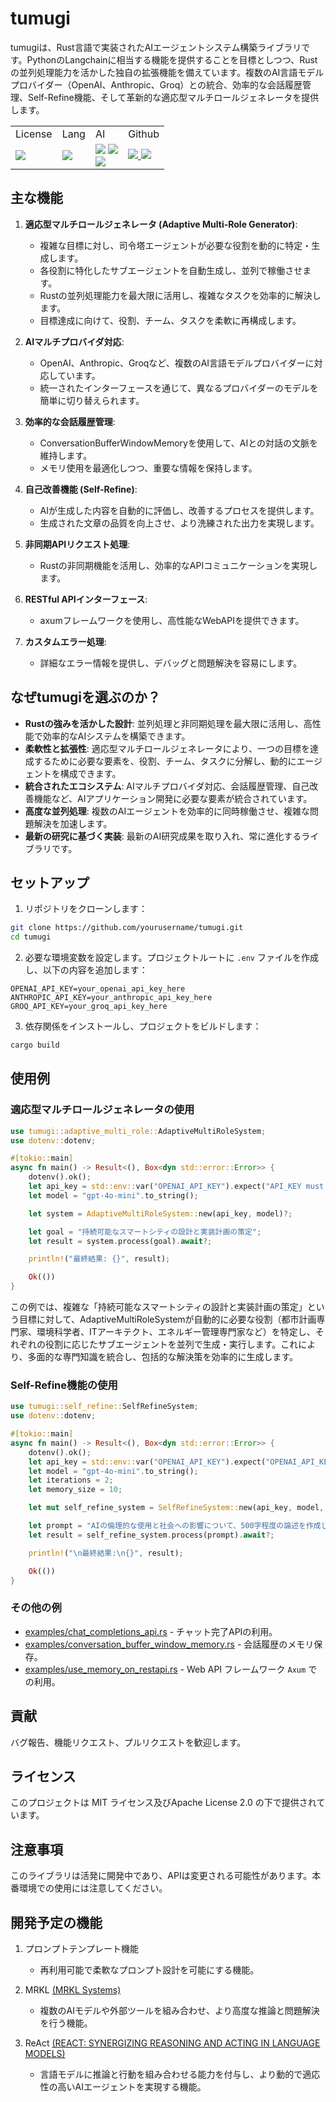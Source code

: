 # tumugi

tumugiは、Rust言語で実装されたAIエージェントシステム構築ライブラリです。PythonのLangchainに相当する機能を提供することを目標としつつ、Rustの並列処理能力を活かした独自の拡張機能を備えています。複数のAI言語モデルプロバイダー（OpenAI、Anthropic、Groq）との統合、効率的な会話履歴管理、Self-Refine機能、そして革新的な適応型マルチロールジェネレータを提供します。

<!-- Badges -->
<table align="center">
    <tr>
        <td>License</td>
        <td>Lang</td>
        <!-- <td>Packages</td> -->
        <td>AI</td>
        <td>Github</td>
    </tr>
    <tr>
        <td>
            <a href="./LICENSE-MIT">
                <img src="https://img.shields.io/badge/license-MIT-blue.svg?style=flat">
            </a>
        </td>
        <td>
            <img src="https://img.shields.io/badge/Rust-000000.svg?logo=rust">
            <!-- <img src="https://img.shields.io/badge/-Rust-555.svg?logo=rust&style=flat"> -->
        </td>
        <!-- <td>
            <img src="https://img.shields.io/badge/tokio-v1.0-orange.svg">
            <img src="https://img.shields.io/badge/axum-v0.7.5-orange.svg">
        </td> -->
        <td>
            <img src="https://img.shields.io/badge/OpenAI-412991.svg?logo=openai&style=flat">
            <img src="https://img.shields.io/badge/Anthropic-191919.svg?logo=anthropic&style=flat">
            <br>
            <img src="https://img.shields.io/badge/Groq-orange.svg">
            <!-- <img src="https://img.shields.io/badge/Gemini-191919.svg?logo=google-gemini&style=flat"> -->
        </td>
        <td>
            <a href="https://github.com/Repayment-inc/tumugi">
                <img src="https://img.shields.io/github/stars/Repayment-inc/tumugi.svg?style=flat&logo=github&colorB=deeppink&label=stars">
            </a>
            <a href="https://github.com/Repayment-inc/tumugi">
                <img src="https://img.shields.io/github/forks/Repayment-inc/tumugi.svg">
            </a>
        </td>
    </tr>
</table>


## 主な機能

1. **適応型マルチロールジェネレータ (Adaptive Multi-Role Generator)**:
   - 複雑な目標に対し、司令塔エージェントが必要な役割を動的に特定・生成します。
   - 各役割に特化したサブエージェントを自動生成し、並列で稼働させます。
   - Rustの並列処理能力を最大限に活用し、複雑なタスクを効率的に解決します。
   - 目標達成に向けて、役割、チーム、タスクを柔軟に再構成します。
   

2. **AIマルチプロバイダ対応**:
   - OpenAI、Anthropic、Groqなど、複数のAI言語モデルプロバイダーに対応しています。
   - 統一されたインターフェースを通じて、異なるプロバイダーのモデルを簡単に切り替えられます。

3. **効率的な会話履歴管理**:
   - ConversationBufferWindowMemoryを使用して、AIとの対話の文脈を維持します。
   - メモリ使用を最適化しつつ、重要な情報を保持します。

4. **自己改善機能 (Self-Refine)**:
   - AIが生成した内容を自動的に評価し、改善するプロセスを提供します。
   - 生成された文章の品質を向上させ、より洗練された出力を実現します。

5. **非同期APIリクエスト処理**:
   - Rustの非同期機能を活用し、効率的なAPIコミュニケーションを実現します。

6. **RESTful APIインターフェース**:
   - axumフレームワークを使用し、高性能なWebAPIを提供できます。

7. **カスタムエラー処理**:
   - 詳細なエラー情報を提供し、デバッグと問題解決を容易にします。

## なぜtumugiを選ぶのか？

- **Rustの強みを活かした設計**: 並列処理と非同期処理を最大限に活用し、高性能で効率的なAIシステムを構築できます。
- **柔軟性と拡張性**: 適応型マルチロールジェネレータにより、一つの目標を達成するために必要な要素を、役割、チーム、タスクに分解し、動的にエージェントを構成できます。
- **統合されたエコシステム**: AIマルチプロバイダ対応、会話履歴管理、自己改善機能など、AIアプリケーション開発に必要な要素が統合されています。
- **高度な並列処理**: 複数のAIエージェントを効率的に同時稼働させ、複雑な問題解決を加速します。
- **最新の研究に基づく実装**: 最新のAI研究成果を取り入れ、常に進化するライブラリです。

## セットアップ

1. リポジトリをクローンします：

```bash
git clone https://github.com/yourusername/tumugi.git
cd tumugi
```

2. 必要な環境変数を設定します。プロジェクトルートに `.env` ファイルを作成し、以下の内容を追加します：

```
OPENAI_API_KEY=your_openai_api_key_here
ANTHROPIC_API_KEY=your_anthropic_api_key_here
GROQ_API_KEY=your_groq_api_key_here
```

3. 依存関係をインストールし、プロジェクトをビルドします：

```bash
cargo build
```

## 使用例

### 適応型マルチロールジェネレータの使用

```rust
use tumugi::adaptive_multi_role::AdaptiveMultiRoleSystem;
use dotenv::dotenv;

#[tokio::main]
async fn main() -> Result<(), Box<dyn std::error::Error>> {
    dotenv().ok();
    let api_key = std::env::var("OPENAI_API_KEY").expect("API_KEY must be set");
    let model = "gpt-4o-mini".to_string();

    let system = AdaptiveMultiRoleSystem::new(api_key, model)?;

    let goal = "持続可能なスマートシティの設計と実装計画の策定";
    let result = system.process(goal).await?;

    println!("最終結果: {}", result);

    Ok(())
}
```

この例では、複雑な「持続可能なスマートシティの設計と実装計画の策定」という目標に対して、AdaptiveMultiRoleSystemが自動的に必要な役割（都市計画専門家、環境科学者、ITアーキテクト、エネルギー管理専門家など）を特定し、それぞれの役割に応じたサブエージェントを並列で生成・実行します。これにより、多面的な専門知識を統合し、包括的な解決策を効率的に生成します。

### Self-Refine機能の使用

```rust
use tumugi::self_refine::SelfRefineSystem;
use dotenv::dotenv;

#[tokio::main]
async fn main() -> Result<(), Box<dyn std::error::Error>> {
    dotenv().ok();
    let api_key = std::env::var("OPENAI_API_KEY").expect("OPENAI_API_KEY must be set");
    let model = "gpt-4o-mini".to_string();
    let iterations = 2;
    let memory_size = 10;

    let mut self_refine_system = SelfRefineSystem::new(api_key, model, iterations, memory_size)?;

    let prompt = "AIの倫理的な使用と社会への影響について、500字程度の論述を作成してください。";
    let result = self_refine_system.process(prompt).await?;

    println!("\n最終結果:\n{}", result);

    Ok(())
}
```

### その他の例

- [examples/chat_completions_api.rs](examples/chat_completions_api.rs) - チャット完了APIの利用。
- [examples/conversation_buffer_window_memory.rs](examples/conversation_buffer_window_memory.rs) - 会話履歴のメモリ保存。
- [examples/use_memory_on_restapi.rs](examples/use_memory_on_restapi.rs) -  Web API フレームワーク `Axum` での利用。

## 貢献

バグ報告、機能リクエスト、プルリクエストを歓迎します。

## ライセンス

このプロジェクトは MIT ライセンス及びApache License 2.0 の下で提供されています。

## 注意事項

このライブラリは活発に開発中であり、APIは変更される可能性があります。本番環境での使用には注意してください。


## 開発予定の機能

1. プロンプトテンプレート機能
    - 再利用可能で柔軟なプロンプト設計を可能にする機能。

2. MRKL [(MRKL Systems)](https://arxiv.org/pdf/2205.00445) 
    - 複数のAIモデルや外部ツールを組み合わせ、より高度な推論と問題解決を行う機能。
    
3. ReAct [(REACT: SYNERGIZING REASONING AND ACTING IN LANGUAGE MODELS)](https://arxiv.org/pdf/2210.03629)
    - 言語モデルに推論と行動を組み合わせる能力を付与し、より動的で適応性の高いAIエージェントを実現する機能。
